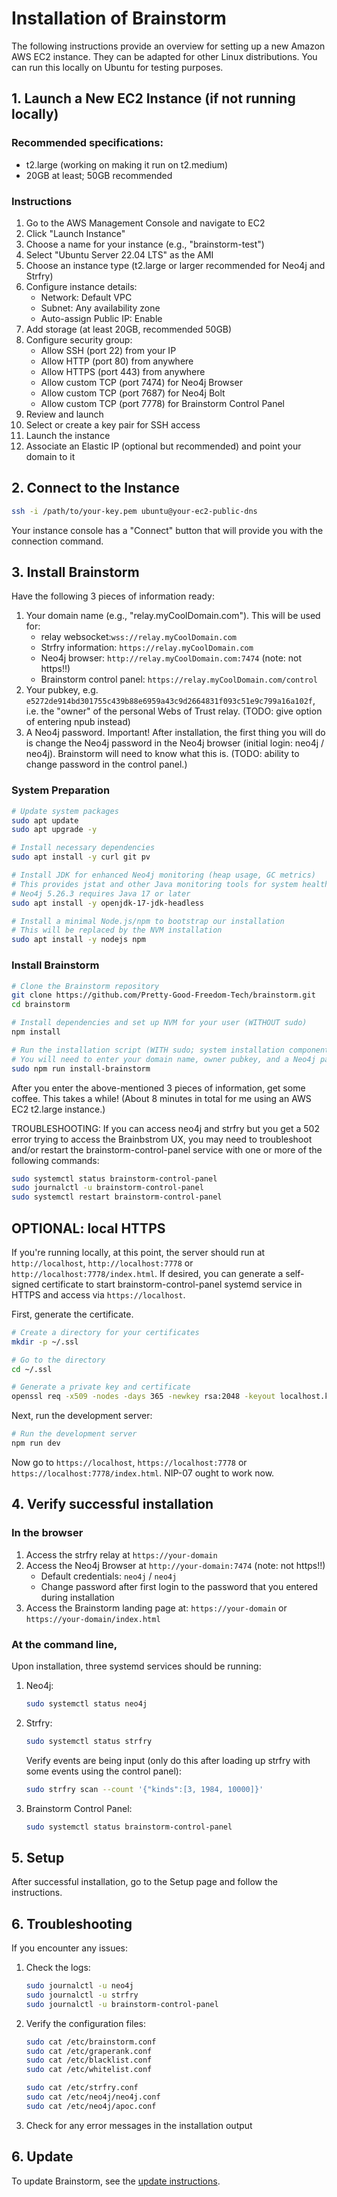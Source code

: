 # Installation of Brainstorm

The following instructions provide an overview for setting up a new Amazon AWS EC2 instance. They can be adapted for other Linux distributions. You can run this locally on Ubuntu for testing purposes.

## 1. Launch a New EC2 Instance (if not running locally)

### Recommended specifications:

- t2.large (working on making it run on t2.medium)
- 20GB at least; 50GB recommended

### Instructions

1. Go to the AWS Management Console and navigate to EC2
2. Click "Launch Instance"
3. Choose a name for your instance (e.g., "brainstorm-test")
4. Select "Ubuntu Server 22.04 LTS" as the AMI
5. Choose an instance type (t2.large or larger recommended for Neo4j and Strfry)
6. Configure instance details:
   - Network: Default VPC
   - Subnet: Any availability zone
   - Auto-assign Public IP: Enable
7. Add storage (at least 20GB, recommended 50GB)
8. Configure security group:
   - Allow SSH (port 22) from your IP
   - Allow HTTP (port 80) from anywhere
   - Allow HTTPS (port 443) from anywhere
   - Allow custom TCP (port 7474) for Neo4j Browser
   - Allow custom TCP (port 7687) for Neo4j Bolt
   - Allow custom TCP (port 7778) for Brainstorm Control Panel
9. Review and launch
10. Select or create a key pair for SSH access
11. Launch the instance
12. Associate an Elastic IP (optional but recommended) and point your domain to it

## 2. Connect to the Instance

```bash
ssh -i /path/to/your-key.pem ubuntu@your-ec2-public-dns
```

Your instance console has a "Connect" button that will provide you with the connection command.

## 3. Install Brainstorm

Have the following 3 pieces of information ready:

1. Your domain name (e.g., "relay.myCoolDomain.com"). This will be used for:
   - relay websocket:`wss://relay.myCoolDomain.com`
   - Strfry information: `https://relay.myCoolDomain.com`
   - Neo4j browser: `http://relay.myCoolDomain.com:7474` (note: not https!!)
   - Brainstorm control panel: `https://relay.myCoolDomain.com/control`
2. Your pubkey, e.g. `e5272de914bd301755c439b88e6959a43c9d2664831f093c51e9c799a16a102f`, i.e. the "owner" of the personal Webs of Trust relay. (TODO: give option of entering npub instead)
3. A Neo4j password. Important! After installation, the first thing you will do is change the Neo4j password in the Neo4j browser (initial login: neo4j / neo4j). Brainstorm will need to know what this is. (TODO: ability to change password in the control panel.)

### System Preparation

```bash
# Update system packages
sudo apt update
sudo apt upgrade -y

# Install necessary dependencies
sudo apt install -y curl git pv

# Install JDK for enhanced Neo4j monitoring (heap usage, GC metrics)
# This provides jstat and other Java monitoring tools for system health monitoring
# Neo4j 5.26.3 requires Java 17 or later
sudo apt install -y openjdk-17-jdk-headless

# Install a minimal Node.js/npm to bootstrap our installation
# This will be replaced by the NVM installation
sudo apt install -y nodejs npm
```

### Install Brainstorm

```bash
# Clone the Brainstorm repository
git clone https://github.com/Pretty-Good-Freedom-Tech/brainstorm.git
cd brainstorm

# Install dependencies and set up NVM for your user (WITHOUT sudo)
npm install

# Run the installation script (WITH sudo; system installation components require root privileges)
# You will need to enter your domain name, owner pubkey, and a Neo4j password
sudo npm run install-brainstorm
```

After you enter the above-mentioned 3 pieces of information, get some coffee. This takes a while! (About 8 minutes in total for me using an AWS EC2 t2.large instance.)

TROUBLESHOOTING: If you can access neo4j and strfry but you get a 502 error trying to access the Brainbstrom UX, you may need to troubleshoot and/or restart the brainstorm-control-panel service with one or more of the following commands:

```bash
sudo systemctl status brainstorm-control-panel
sudo journalctl -u brainstorm-control-panel
sudo systemctl restart brainstorm-control-panel
```

## OPTIONAL: local HTTPS

If you're running locally, at this point, the server should run at `http://localhost`, `http://localhost:7778` or `http://localhost:7778/index.html`. If desired, you can generate a self-signed certificate to start brainstorm-control-panel systemd service in HTTPS and access via `https://localhost`.

First, generate the certificate. 

```bash
# Create a directory for your certificates
mkdir -p ~/.ssl

# Go to the directory
cd ~/.ssl

# Generate a private key and certificate
openssl req -x509 -nodes -days 365 -newkey rsa:2048 -keyout localhost.key -out localhost.crt
```

Next, run the development server:

```bash
# Run the development server
npm run dev
```

Now go to `https://localhost`, `https://localhost:7778` or `https://localhost:7778/index.html`. NIP-07 ought to work now.

## 4. Verify successful installation

### In the browser

1. Access the strfry relay at `https://your-domain`
2. Access the Neo4j Browser at `http://your-domain:7474` (note: not https!!)
   - Default credentials: `neo4j` / `neo4j`
   - Change password after first login to the password that you entered during installation
3. Access the Brainstorm landing page at: `https://your-domain` or `https://your-domain/index.html`

### At the command line, 

Upon installation, three systemd services should be running:

1. Neo4j:
   ```bash
   sudo systemctl status neo4j
   ```

2. Strfry:
   ```bash
   sudo systemctl status strfry
   ```

   Verify events are being input (only do this after loading up strfry with some events using the control panel):

   ```bash
   sudo strfry scan --count '{"kinds":[3, 1984, 10000]}'
   ```

3. Brainstorm Control Panel:
   ```bash
   sudo systemctl status brainstorm-control-panel
   ```

## 5. Setup

After successful installation, go to the Setup page and follow the instructions.

## 6. Troubleshooting

If you encounter any issues:

1. Check the logs:
   ```bash
   sudo journalctl -u neo4j
   sudo journalctl -u strfry
   sudo journalctl -u brainstorm-control-panel
   ```

2. Verify the configuration files:
   ```bash
   sudo cat /etc/brainstorm.conf
   sudo cat /etc/graperank.conf
   sudo cat /etc/blacklist.conf
   sudo cat /etc/whitelist.conf

   sudo cat /etc/strfry.conf
   sudo cat /etc/neo4j/neo4j.conf
   sudo cat /etc/neo4j/apoc.conf
   ```

3. Check for any error messages in the installation output

## 6. Update

To update Brainstorm, see the [update instructions](docs/UPDATE_INSTRUCTIONS.md).


